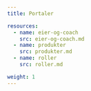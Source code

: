 ```yaml
---
title: Portaler

resources:
  - name: eier-og-coach
    src: eier-og-coach.md
  - name: produkter
    src: produkter.md
  - name: roller
    src: roller.md

weight: 1
---
```

